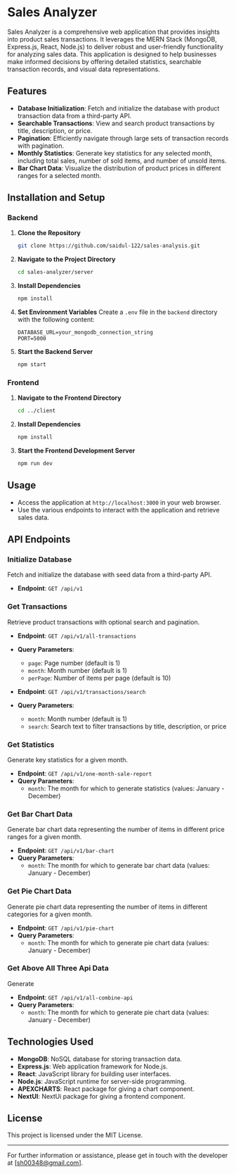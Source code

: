 # Sales Analyzer

Sales Analyzer is a comprehensive web application that provides insights into product sales transactions. It leverages the MERN Stack (MongoDB, Express.js, React, Node.js) to deliver robust and user-friendly functionality for analyzing sales data. This application is designed to help businesses make informed decisions by offering detailed statistics, searchable transaction records, and visual data representations.

## Features

- **Database Initialization**: Fetch and initialize the database with product transaction data from a third-party API.
- **Searchable Transactions**: View and search product transactions by title, description, or price.
- **Pagination**: Efficiently navigate through large sets of transaction records with pagination.
- **Monthly Statistics**: Generate key statistics for any selected month, including total sales, number of sold items, and number of unsold items.
- **Bar Chart Data**: Visualize the distribution of product prices in different ranges for a selected month.

## Installation and Setup

### Backend

1. **Clone the Repository**
    ```sh
    git clone https://github.com/saidul-122/sales-analysis.git
    ```

2. **Navigate to the Project Directory**
    ```sh
    cd sales-analyzer/server
    ```

3. **Install Dependencies**
    ```sh
    npm install
    ```

4. **Set Environment Variables**
    Create a `.env` file in the `backend` directory with the following content:
    ```env
    DATABASE_URL=your_mongodb_connection_string
    PORT=5000
    ```

5. **Start the Backend Server**
    ```sh
    npm start
    ```

### Frontend

1. **Navigate to the Frontend Directory**
    ```sh
    cd ../client
    ```

2. **Install Dependencies**
    ```sh
    npm install
    ```

3. **Start the Frontend Development Server**
    ```sh
    npm run dev
    ```

## Usage

- Access the application at `http://localhost:3000` in your web browser.
- Use the various endpoints to interact with the application and retrieve sales data.

## API Endpoints

### Initialize Database

Fetch and initialize the database with seed data from a third-party API.

- **Endpoint**: `GET /api/v1`

### Get Transactions

Retrieve product transactions with optional search and pagination.

- **Endpoint**: `GET /api/v1/all-transactions`
- **Query Parameters**:
  - `page`: Page number (default is 1)
  - `month`: Month number (default is 1)
  - `perPage`: Number of items per page (default is 10)
 
- **Endpoint**: `GET /api/v1/transactions/search`
- **Query Parameters**:
  - `month`: Month number (default is 1)
  - `search`: Search text to filter transactions by title, description, or price

### Get Statistics

Generate key statistics for a given month.

- **Endpoint**: `GET /api/v1/one-month-sale-report`
- **Query Parameters**:
  - `month`: The month for which to generate statistics (values: January - December)

### Get Bar Chart Data

Generate bar chart data representing the number of items in different price ranges for a given month.

- **Endpoint**: `GET /api/v1/bar-chart`
- **Query Parameters**:
  - `month`: The month for which to generate bar chart data (values: January - December)

### Get Pie Chart Data

Generate pie chart data representing the number of items in different categories for a given month.

- **Endpoint**: `GET /api/v1/pie-chart`
- **Query Parameters**:
  - `month`: The month for which to generate pie chart data (values: January - December)

### Get Above All Three Api Data

Generate  

- **Endpoint**: `GET /api/v1/all-combine-api`
- **Query Parameters**:
  - `month`: The month for which to generate pie chart data (values: January - December)

## Technologies Used

- **MongoDB**: NoSQL database for storing transaction data.
- **Express.js**: Web application framework for Node.js.
- **React**: JavaScript library for building user interfaces.
- **Node.js**: JavaScript runtime for server-side programming.
- **APEXCHARTS**: React package for giving a chart component.
- **NextUI**: NextUi package for giving a frontend component.


## License

This project is licensed under the MIT License.

---

For further information or assistance, please get in touch with the developer at [sh00348@gmail.com].

